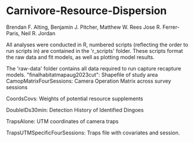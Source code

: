 # Carnivore-Resource-Dispersion
Brendan F. Alting, Benjamin J. Pitcher, Matthew W. Rees Jose R. Ferrer-Paris, Neil R. Jordan

All analyses were conducted in R, numbered scripts (reflecting the order to run scripts in) are contained in the 'r_scripts' folder. 
These scripts format the raw data and fit models, as well as plotting model results. 

The 'raw-data' folder contains all data required to run capture recapture models. 
"finalhabitatmapaug2023cut": Shapefile of study area
CamopMatrixFourSessions: Camera Operation Matrix across survey sessions

CoordsCovs: Weights of potential resource supplements

DoubleIDs30min: Detection History of Identified Dingoes

TrapsAlone: UTM coordinates of camera traps

TrapsUTMSpecificFourSessions: Traps file with covariates and session. 


